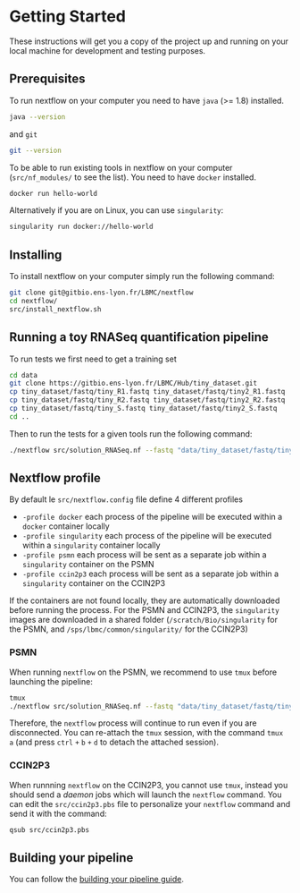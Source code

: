 # Getting Started

These instructions will get you a copy of the project up and running on your local machine for development and testing purposes.

## Prerequisites

To run nextflow on your computer you need to have `java` (>= 1.8) installed.

```sh
java --version
```

and `git`

```sh
git --version
```

To be able to run existing tools in nextflow on your computer (`src/nf_modules/` to see the list). You need to have `docker` installed.

```sh
docker run hello-world
```

Alternatively if you are on Linux, you can use `singularity`:

```sh
singularity run docker://hello-world
```

## Installing

To install nextflow on your computer simply run the following command:

```sh
git clone git@gitbio.ens-lyon.fr/LBMC/nextflow
cd nextflow/
src/install_nextflow.sh
```

## Running a toy RNASeq quantification pipeline

To run tests we first need to get a training set
```sh
cd data
git clone https://gitbio.ens-lyon.fr/LBMC/Hub/tiny_dataset.git
cp tiny_dataset/fastq/tiny_R1.fastq tiny_dataset/fastq/tiny2_R1.fastq
cp tiny_dataset/fastq/tiny_R2.fastq tiny_dataset/fastq/tiny2_R2.fastq
cp tiny_dataset/fastq/tiny_S.fastq tiny_dataset/fastq/tiny2_S.fastq
cd ..
```

Then to run the tests for a given tools run the following command:

```sh
./nextflow src/solution_RNASeq.nf --fastq "data/tiny_dataset/fastq/tiny2_R{1,2}.fastq.gz" --fasta "data/tiny_dataset/fasta/tiny_v2_10.fasta" --bed "data/tiny_dataset/annot/tiny.bed" -profile docker
```

## Nextflow profile

By default le `src/nextflow.config` file define 4 different profiles

- `-profile docker` each process of the pipeline will be executed within a `docker` container locally
- `-profile singularity` each process of the pipeline will be executed within a `singularity` container locally
- `-profile psmn` each process will be sent as a separate job within a `singularity` container on the PSMN
- `-profile ccin2p3` each process will be sent as a separate job within a `singularity` container on the CCIN2P3

If the containers are not found locally, they are automatically downloaded before running the process. For the PSMN and CCIN2P3, the `singularity` images are downloaded in a shared folder (`/scratch/Bio/singularity` for the PSMN, and `/sps/lbmc/common/singularity/` for the CCIN2P3)


### PSMN

When running `nextflow` on the PSMN, we recommend to use `tmux` before launching the pipeline:

```sh
tmux
./nextflow src/solution_RNASeq.nf --fastq "data/tiny_dataset/fastq/tiny2_R{1,2}.fastq.gz" --fasta "data/tiny_dataset/fasta/tiny_v2_10.fasta" --bed "data/tiny_dataset/annot/tiny.bed" -profile psmn
```

Therefore, the `nextflow` process will continue to run even if you are disconnected.
You can re-attach the `tmux` session, with the command `tmux a` (and press `ctrl` `+` `b` `+` `d` to detach the attached session).

### CCIN2P3

When runnning `nextflow` on the CCIN2P3, you cannot use `tmux`, instead you should send a *daemon* jobs which will launch the `nextflow` command.
You can edit the `src/ccin2p3.pbs` file to personalize your `nextflow` command and send it with the command:

```sh
qsub src/ccin2p3.pbs
```

## Building your pipeline

You can follow the [building your pipeline guide](./doc/building_your_pipeline.md).
